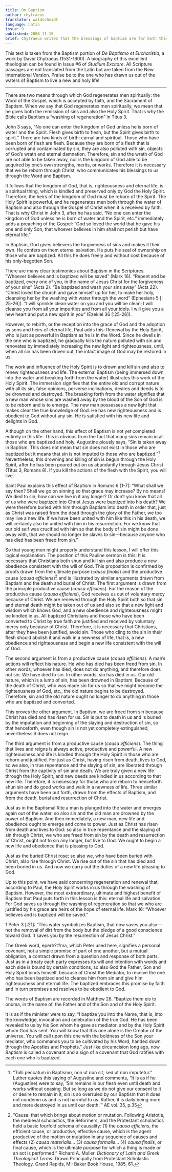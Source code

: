 ```yaml
---
title: On Baptism
author: chytraeus
translator: waldschmidt
language: Latin
issue: 9
published: 2006-11-15
brief: Chytraeus writes that the blessings of baptism are for both this life and the life to come.
---
```


This text is taken from the Baptism portion of *De Baptismo et Eucharistia*, a work by David Chytraeus (1531-1600). A biography of this excellent theologian can be found in Issue #6 of *Studium Excitare*. All Scripture passages are not translated from the Latin but are taken from the New International Version. Praise be to the one who has drawn us out of the waters of Baptism to live a new and holy life! 

---

There are two means through which God regenerates men spiritually: the Word of the Gospel, which is accepted by faith, and the Sacrament of Baptism. When we say that God regenerates men spiritually, we mean that he gives both the remission of sins and also the Holy Spirit. That is why the Bible calls Baptism a “washing of regeneration” in Titus 3. 

John 3 says, “No one can enter the kingdom of God unless he is born of water and the Spirit. Flesh gives birth to flesh, but the Spirit gives birth to spirit.” There are two kinds of birth: carnal and spiritual. Those who have been born of flesh are flesh. Because they are born of a flesh that is corrupted and contaminated by sin, they are also polluted with sin, objects of God’s wrath and eternal damnation. Therefore, sin and the wrath of God are not able to be taken away, nor is the kingdom of God able to be acquired by one’s own strengths, merits, or works. Therefore it is necessary that we be reborn through Christ, who communicates his blessings to us through the Word and Baptism. 

It follows that the kingdom of God, that is, righteousness and eternal life, is a spiritual thing, which is kindled and preserved only by God the Holy Spirit. Therefore, the heirs of the kingdom of God must be reborn of the Spirit. The Holy Spirit is powerful, and he regenerates men both through the water of Baptism and also through the Gospel of Christ when it is received by faith. That is why Christ in John 3, after he has said, “No one can enter the kingdom of God unless he is born of water and the Spirit, etc.” immediately adds a preaching of the Gospel: “God so loved the world that he gave his one and only Son, that whoever believes in him shall not perish but have eternal life.”

In Baptism, God gives believers the forgiveness of sins and makes it their own. He confers on them eternal salvation. He puts his seal of ownership on those who are baptized. All this he does freely and without cost because of his only-begotten Son.
 
There are many clear testimonies about Baptism in the Scriptures. “Whoever believes and is baptized will be saved” (Mark 16). “Repent and be baptized, every one of you, in the name of Jesus Christ for the forgiveness of your sins” (Acts 2). “Be baptized and wash your sins away” (Acts 22). “Christ loved the church and gave himself up for her, to make her holy, cleansing her by the washing with water through the word” (Ephesians 5 [: 25-26]). “I will sprinkle clean water on you and you will be clean; I will cleanse you from all your impurities and from all your idols. I will give you a new heart and put a new spirit in you” (Ezekiel 36 [:25-26]).

However, to rebirth, or the reception into the grace of God and the adoption as sons and heirs of eternal life, Paul adds this: Renewal by the Holy Spirit, who is just as powerful in Baptism as he is in the Word. Since he dwells in the one who is baptized, he gradually kills the nature polluted with sin and renovates by immediately increasing the new light and righteousness, until, when all sin has been driven out, the intact image of God may be restored in us.

The work and influence of the Holy Spirit is to drown and kill sin and also to renew righteousness and life. The external Baptism (being immersed down into the water and breaking forth from the water) illustrates this work of the Holy Spirit. The immersion signifies that the entire old and corrupt nature with all its sin, false opinions, perverse inclinations, desires and deeds is to be drowned and destroyed. The breaking forth from the water signifies that a new man whose sins are washed away by the blood of the Son of God is to be reborn and is to emerge. The new man possesses a new light that makes clear the true knowledge of God. He has new righteousness and is obedient to God without any sin. He is satisfied with his new life and delights in God. 

Although on the other hand, this effect of Baptism is not yet completed entirely in this life. This is obvious from the fact that many sins remain in all those who are baptized and holy. Augustine piously says, “Sin is taken away in Baptism. This does not mean that sin does not exist in those who are baptized but it means that sin is not imputed to those who are baptized.”[^sin] Nevertheless, this drowning and killing of sin is begun through the Holy Spirit, after he has been poured out on us abundantly through Jesus Christ (Titus 3, Romans 8). If you kill the actions of the flesh with the Spirit, you will live. 

[^sin]: “Tolli peccatum in Baptismo, non ut non sit, sed ut non imputetur.” Luther quotes this saying of Augustine and comments, “It is as if he (Augustine) were to say, ‘Sin remains in our flesh even until death and works without ceasing. But so long as we do not give our consent to it or desire to remain in it, sin is so overruled by our Baptism that it does not condemn us and is not harmful to us. Rather, it is daily being more and more destroyed in us until our death.’” AE vol. 35, p.35

Saint Paul explains this effect of Baptism in Romans 6 [1-7]: “What shall we say then? Shall we go on sinning so that grace may increase? By no means! We died to sin; how can we live in it any longer? Or don’t you know that all of us who were baptized into Christ Jesus were baptized into his death? We were therefore buried with him through Baptism into death in order that, just as Christ was raised from the dead through the glory of the Father, we too may live a new life. If we have been united with him like this in his death, we will certainly also be united with him in his resurrection. For we know that our old self was crucified with him so that the body of sin might be done away with, that we should no longer be slaves to sin—because anyone who has died has been freed from sin.” 

So that young men might properly understand this lesson, I will offer this logical explanation. The position of this Pauline sermon is this: It is necessary that Christians both shun and kill sin and also produce a new obedience consistent with the will of God. This proposition is confirmed by proofs drawn from the ultimate purpose (*causa finalis*) and the productive cause (*causa efficiens*)[^causa] and is illustrated by similar arguments drawn from Baptism and the death and burial of Christ. The first argument is drawn from the principle productive cause (*causa efficiens*). For the reason of the productive cause (*causa efficiens*), God receives us out of voluntary mercy because of Christ. We are renewed through the Holy Spirit both so that sin and eternal death might be taken out of us and also so that a new light and wisdom which knows God, and a new obedience and righteousness might be kindled in us. All baptized Christians and those who have been converted to Christ by true faith are justified and received by voluntary mercy only because of Christ. Therefore, it is necessary that Christians, after they have been justified, avoid sin. Those who cling to the sin in their flesh should abolish it and walk in a newness of life, that is, a new obedience and righteousness and begin a new life consistent with the will of God.

[^causa]: “Causa: that which brings about motion or mutation. Following Aristotle, the medieval scholastics, the Reformers, and the Protestant scholastics held a basic fourfold schema of causality: (1) the *causa efficiens*, the efficient cause, or productive, effective cause, which is the agent productive of the motion or mutation in any sequence of causes and effects (2) *causa materialis*… (3) *causa formalis*… (4) *causa finalis*, or final cause, which is the ultimate purpose for which a thing is made or an act is performed.” Richard A. Muller. *Dictionary of Latin and Greek Theological Terms*: Drawn Principally from Protestant Scholastic Theology. Grand Rapids, MI: Baker Book House, 1985, 61.

The second argument is from a productive cause (*causa efficiens*). A man’s actions will reflect his nature.  He who has died has been freed from sin. In other words, whoever has died, does not do anything, and therefore does not sin. We have died to sin. In other words, sin has died in us. Our old nature, which is a lump of sin, has been drowned in Baptism. Because of the death of Christ, who was made sin for us so that we might become the righteousness of God, etc., the old nature begins to be destroyed. Therefore, sin and the old nature ought no longer to do anything in those who are baptized and converted. 

This proves the other argument. In Baptism, we are freed from sin because Christ has died and has risen for us. Sin is put to death in us and is buried by the imputation and beginning of the slaying and destruction of sin, so that henceforth, even though sin is not yet completely extinguished, nevertheless it does not reign.  

The third argument is from a productive cause (*causa efficiens*). The thing that lives and reigns is always active, productive and powerful. A new righteousness and life is kindled through the Holy Spirit in those who are reborn and justified. For just as Christ, having risen from death, lives to God, so we also, in true repentance and the slaying of sin, are liberated through Christ from the captivity of sin and death. We are truly given a new life through the Holy Spirit, and new deeds are kindled in us according to that new life. Therefore, it is necessary for those who are reborn to henceforth shun sin and do good works and walk in a newness of life. Three similar arguments have been put forth, drawn from the effects of Baptism, and from the death, burial and resurrection of Christ. 

Just as in the Baptismal Rite a man is plunged into the water and emerges again out of the water, so also sin and the old man are drowned by the power of Baptism. And then immediately, a new man, new life and obedience ought to emerge and come to power.
Just as Christ has risen from death and lives to God: so also in true repentance and the slaying of sin through Christ, we who are freed from sin by the death and resurrection of Christ, ought not to sin any longer, but live to God. We ought to begin a new life and obedience that is pleasing to God. 

Just as the buried Christ rose; so also we, who have been buried with Christ, also rise through Christ. We rise out of the sin that has died and been buried in us. And now we carry out the duties of a new life pleasing to God. 

Up to this point, we have said concerning regeneration and renewal that, according to Paul, the Holy Spirit works in us through the washing of Baptism. However, the most extraordinary, ultimate and highest benefit of Baptism that Paul puts forth in this lesson is this: eternal life and salvation. For God saves us through the washing of regeneration so that we who are justified by his grace are heirs of the hope of eternal life. Mark 16: “Whoever believes and is baptized will be saved.”

1 Peter 3 [:21]: “This water symbolizes Baptism, that now saves you also—not the removal of dirt from the body but the pledge of a good conscience toward God. It saves you by the resurrection of Jesus Christ.”

The Greek word, eperh?t?ma, which Peter used here, signifies a personal covenant, not a simple promise of part of one another, but a mutual obligation, a contract drawn from a question and response of both parts. Just as in a treaty each party expresses its will and intention with words and each side is bound by certain conditions, so also God the Father, Son and Holy Spirit binds himself, because of Christ the Mediator, to receive the one who has been baptized and to cleanse him from sin and give him righteousness and eternal life. The baptized embraces this promise by faith and in turn promises and resolves to be obedient to God. 

The words of Baptism are recorded in Matthew 28. “Baptize them eis to onoma, in the name of, the Father and of the Son and of the Holy Spirit. 

It is as if the minister were to say, “I baptize you into the Name, that is, into the knowledge, invocation and celebration of the true God. He has been revealed to us by his Son whom he gave as mediator, and by the Holy Spirit whom God has sent. You will know that this one alone is the Creator of the universe. You will call upon this one with the boldness of the Son your mediator, who commands you to be cultivated by his Word, handed down through the Apostles and Prophets.” Just like circumcision long ago, now Baptism is called a covenant and a sign of a covenant that God ratifies with each one who is baptized.